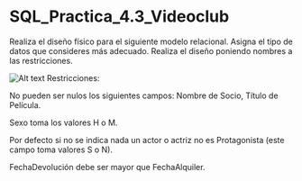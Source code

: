 # SQL_Practica_4.3_Videoclub
Realiza el diseño físico para el siguiente modelo relacional. Asigna el tipo de datos que consideres más adecuado.
Realiza el diseño poniendo nombres a las restricciones.

![Alt text](https://github.com/q92helea/SQL_Practica_4.3_Videoclub/blob/master/Videoclub(f%C3%ADsico).png "Módelo Relacional de un Videoclub")
Restricciones:

No pueden ser nulos los siguientes campos: Nombre de Socio, Título de Película.

Sexo toma los valores H o M.

Por defecto si no se indica nada un actor o actriz no es Protagonista (este campo toma valores S o N).

FechaDevolución debe ser mayor que FechaAlquiler.